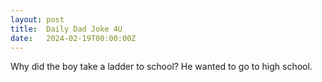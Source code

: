 ```yaml
---
layout: post
title:  Daily Dad Joke 4U
date:   2024-02-19T00:00:00Z
---
```

Why did the boy take a ladder to school? He wanted to go to high school.

